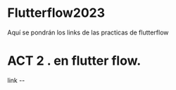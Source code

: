 # Flutterflow2023
Aquí se pondrán los links  de las practicas de flutterflow

# ACT 2 . en flutter flow.
link -- 
